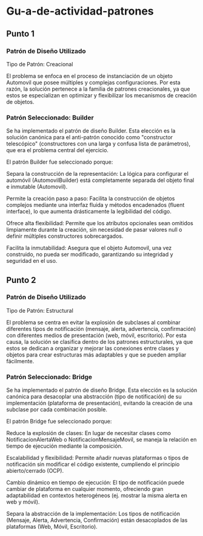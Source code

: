 # Gu-a-de-actividad-patrones
## Punto 1
### Patrón de Diseño Utilizado
Tipo de Patrón: Creacional 

El problema se enfoca en el proceso de instanciación de un objeto Automovil que posee múltiples y complejas configuraciones. Por esta razón, la solución pertenece a la familia de patrones creacionales, ya que estos se especializan en optimizar y flexibilizar los mecanismos de creación de objetos.

### Patrón Seleccionado: Builder
Se ha implementado el patrón de diseño Builder. Esta elección es la solución canónica para el anti-patrón conocido como "constructor telescópico" (constructores con una larga y confusa lista de parámetros), que era el problema central del ejercicio.

El patrón Builder fue seleccionado porque:

Separa la construcción de la representación: La lógica para configurar el automóvil (AutomovilBuilder) está completamente separada del objeto final e inmutable (Automovil).

Permite la creación paso a paso: Facilita la construcción de objetos complejos mediante una interfaz fluida y métodos encadenados (fluent interface), lo que aumenta drásticamente la legibilidad del código.

Ofrece alta flexibilidad: Permite que los atributos opcionales sean omitidos limpiamente durante la creación, sin necesidad de pasar valores null o definir múltiples constructores sobrecargados.

Facilita la inmutabilidad: Asegura que el objeto Automovil, una vez construido, no pueda ser modificado, garantizando su integridad y seguridad en el uso.

## Punto 2
### Patrón de Diseño Utilizado
Tipo de Patrón: Estructural

El problema se centra en evitar la explosión de subclases al combinar diferentes tipos de notificación (mensaje, alerta, advertencia, confirmación) con diferentes medios de presentación (web, móvil, escritorio). Por esta causa, la solución se clasifica dentro de los patrones estructurales, ya que estos se dedican a organizar y mejorar las conexiones entre clases y objetos para crear estructuras más adaptables y que se pueden ampliar fácilmente.

### Patrón Seleccionado: Bridge
Se ha implementado el patrón de diseño Bridge. Esta elección es la solución canónica para desacoplar una abstracción (tipo de notificación) de su implementación (plataforma de presentación), evitando la creación de una subclase por cada combinación posible.

El patrón Bridge fue seleccionado porque:

Reduce la explosión de clases: En lugar de necesitar clases como NotificacionAlertaWeb o NotificacionMensajeMovil, se maneja la relación en tiempo de ejecución mediante la composición.

Escalabilidad y flexibilidad: Permite añadir nuevas plataformas o tipos de notificación sin modificar el código existente, cumpliendo el principio abierto/cerrado (OCP).

Cambio dinámico en tiempo de ejecución: El tipo de notificación puede cambiar de plataforma en cualquier momento, ofreciendo gran adaptabilidad en contextos heterogéneos (ej. mostrar la misma alerta en web y móvil).

Separa la abstracción de la implementación: Los tipos de notificación (Mensaje, Alerta, Advertencia, Confirmación) están desacoplados de las plataformas (Web, Móvil, Escritorio).

